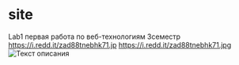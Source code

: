 # site
Lab1
первая работа по веб-технологиям
3семестр
https://i.redd.it/zad88tnebhk71.jp
https://i.redd.it/zad88tnebhk71.jpg
![Текст описания](https://encrypted-tbn0.gstatic.com/images?q=tbn:ANd9GcScmkKKqs7sU8jPPU0b5ZqLjVQrx0Tf4hwNhQ&s "thom")

